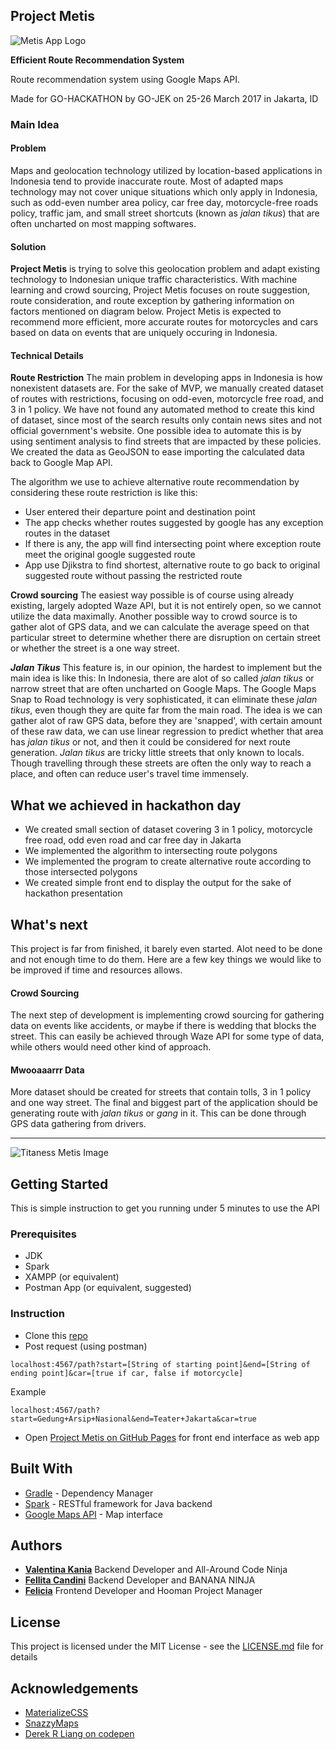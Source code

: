 ## Project Metis

![Metis App Logo](http://i.imgur.com/5nidf5w.png "Metis App Logo")

**Efficient Route Recommendation System**

Route recommendation system using Google Maps API. 

Made for GO-HACKATHON by GO-JEK on 25-26 March 2017 in Jakarta, ID

### Main Idea
#### Problem

Maps and geolocation technology utilized by location-based applications in Indonesia tend to provide inaccurate route. Most of adapted maps technology may not cover unique situations which only apply in Indonesia, such as odd-even number area policy, car free day, motorcycle-free roads policy, traffic jam, and small street shortcuts (known as *jalan tikus*) that are often uncharted on most mapping softwares.

#### Solution

**Project Metis** is trying to solve this geolocation problem and adapt existing technology to Indonesian unique traffic characteristics. With machine learning and crowd sourcing, Project Metis focuses on route suggestion, route consideration, and route exception by gathering information on factors mentioned on diagram below. Project Metis is expected to recommend more efficient, more accurate routes for motorcycles and cars based on data on events that are uniquely occuring in Indonesia.

#### Technical Details

**Route Restriction**
The main problem in developing apps in Indonesia is how nonexistent datasets are. For the sake of MVP, we manually created dataset of routes with restrictions, focusing on odd-even, motorcycle free road, and 3 in 1 policy. We have not found any automated method to create this kind of dataset, since most of the search results only contain news sites and not official government's website. One possible idea to automate this is by using sentiment analysis to find streets that are impacted by these policies. We created the data as GeoJSON to ease importing the calculated data back to Google Map API.

The algorithm we use to achieve alternative route recommendation by considering these route restriction is like this:
- User entered their departure point and destination point
- The app checks whether routes suggested by google has any exception routes in the dataset
- If there is any, the app will find intersecting point where exception route meet the original google suggested route
- App use Djikstra to find shortest, alternative route to go back to original suggested route without passing the restricted route

**Crowd sourcing** 
The easiest way possible is of course using already existing, largely adopted Waze API, but it is not entirely open, so we cannot utilize the data maximally. Another possible way to crowd source is to gather alot of GPS data, and we can calculate the average speed on that particular street to determine whether there are disruption on certain street or whether the street is a one way street.

**_Jalan Tikus_** 
This feature is, in our opinion, the hardest to implement but the main idea is like this:
In Indonesia, there are alot of so called _jalan tikus_ or narrow street that are often uncharted on Google Maps. The Google Maps Snap to Road technology is very sophisticated, it can eliminate these _jalan tikus_, even though they are quite far from the main road. The idea is we can gather alot of raw GPS data, before they are 'snapped', with certain amount of these raw data, we can use linear regression to predict whether that area has _jalan tikus_ or not, and then it could be considered for next route generation. _Jalan tikus_ are tricky little streets that only known to locals. Though travelling through these streets are often the only way to reach a place, and often can reduce user's travel time immensely.

## What we achieved in hackathon day
- We created small section of dataset covering 3 in 1 policy, motorcycle free road, odd even road and car free day in Jakarta
- We implemented the algorithm to intersecting route polygons
- We implemented the program to create alternative route according to those intersected polygons
- We created simple front end to display the output for the sake of hackathon presentation

## What's next
This project is far from finished, it barely even started. Alot need to be done and not enough time to do them. Here are a few key things we would like to be improved if time and resources allows. 
#### Crowd Sourcing
The next step of development is implementing crowd sourcing for gathering data on events like accidents, or maybe if there is wedding that blocks the street. This can easily be achieved through Waze API for some type of data, while others would need other kind of approach.
#### Mwooaaarrr Data
More dataset should be created for streets that contain tolls, 3 in 1 policy and one way street.
The final and biggest part of the application should be generating route with *jalan tikus* or *gang* in it. This can be done through GPS data gathering from drivers.

----------------------------

![Titaness Metis Image](https://image.ibb.co/gec2Dv/metis.jpg "Titaness Metis Image")

## Getting Started
This is simple instruction to get you running under 5 minutes to use the API

### Prerequisites
- JDK
- Spark
- XAMPP (or equivalent)
- Postman App (or equivalent, suggested)

### Instruction
- Clone this [repo][repo]
- Post request (using postman)
```
localhost:4567/path?start=[String of starting point]&end=[String of ending point]&car=[true if car, false if motorcycle]
```
Example
```
localhost:4567/path?start=Gedung+Arsip+Nasional&end=Teater+Jakarta&car=true
```
- Open [Project Metis on GitHub Pages][gpages] for front end interface as web app

## Built With
 - [Gradle][gradle] - Dependency Manager
 - [Spark][spark] - RESTful framework for Java backend
 - [Google Maps API][gmap] - Map interface

## Authors
 - [**Valentina Kania**][balbal] Backend Developer and All-Around Code Ninja
 - [**Fellita Candini**][gelgel] Backend Developer and BANANA NINJA
 - [**Felicia**][mig] Frontend Developer and Hooman Project Manager

## License
This project is licensed under the MIT License - see the [LICENSE.md][licenselink] file for details

## Acknowledgements
- [MaterializeCSS][materialize]
- [SnazzyMaps][snazzy]
- [Derek R Liang on codepen][codepen]

[repo]: https://github.com/GO-HACKATHON/project-metis.git
[gpages]: https://go-hackathon.github.io/project-metis/
[codepen]: https://codepen.io/derekrliang/pen/GZBezL
[snazzy]: https://snazzymaps.com
[materialize]: https://materializecss.com
[gradle]: http://www.gradle.org
[spark]: http://www.sparkjava.com
[gmap]: http://developers.google.com/maps
[mig]: https://github.com/feliciakrismanta
[gelgel]: https://github.com/canfelli25
[balbal]: https://github.com/valentinakania
[licenselink]: LICENSE.md